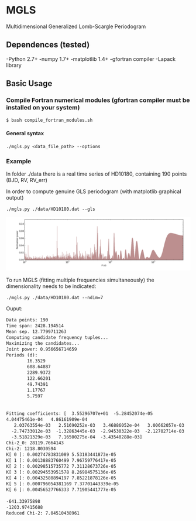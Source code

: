 # MGLS
Multidimensional Generalized Lomb-Scargle Periodogram

## Dependences (tested)

-Python 2.7+
-numpy 1.7+
-matplotlib 1.4+
-gfortran compiler
-Lapack library

## Basic Usage

### Compile Fortran numerical modules (gfortran compiler must be installed on your system)

    $ bash compile_fortran_modules.sh

#### General syntax

    ./mgls.py <data_file_path> --options
    
### Example
In folder ./data there is a real time series of HD10180, containing 190 points (BJD, RV, RV_err) 

In order to compute genuine GLS periodogram (with matplotlib graphical output)

    ./mgls.py ./data/HD10180.dat --gls
![Alt text](https://github.com/rosich/mgls/blob/master/HD10180.png "HD10180")

To run MGLS (fitting multiple frequencies simultaneously) the dimensionality needs to be indicated:

    ./mgls.py ./data/HD10180.dat --ndim=7
    
Ouput:

    Data points: 190
    Time span: 2428.194514
    Mean sep. 12.7799711263
    Computing candidate frequency tuples...
    Maximizing the candidates...
    Joint power: 0.956656714659
    Periods (d):
            16.3529
            608.64887
            2289.9372
            122.66201
            49.74391
            1.17767
            5.7597


    Fitting coefficients: [  3.55296707e+01  -5.28452074e-05   4.04475461e-04   4.86161909e-04
       2.03763554e-03   2.51690252e-03   3.46886052e-04   3.00662057e-03
      -2.74733012e-03  -1.32863445e-03  -2.94530322e-03  -2.12702714e-03
      -3.51821329e-03   7.16500275e-04  -3.43540288e-03]
    Chi-2_0: 28119.7664143
    Chi-2: 1218.8030594
    K[ 0 ]: 0.00274783831089 5.53183441873e-05
    K[ 1 ]: 0.00138883760499 7.96759776417e-05
    K[ 2 ]: 0.00298515735772 7.31128673726e-05
    K[ 3 ]: 0.00294553951578 8.26984575136e-05
    K[ 4 ]: 0.00432580894197 7.85221878126e-05
    K[ 5 ]: 0.000796054381169 7.37701443339e-05
    K[ 6 ]: 0.00456527766333 7.71905441777e-05

    -641.33975898
    -1203.97415688
    Reduced Chi-2: 7.04510438961
    
    
